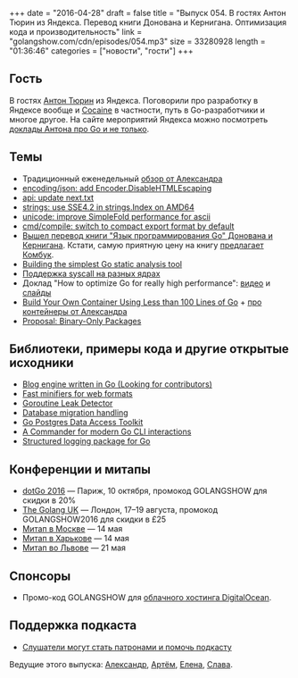 +++
date = "2016-04-28"
draft = false
title = "Выпуск 054. В гостях Антон Тюрин из Яндекса. Перевод книги Донована и Кернигана. Оптимизация кода и производительность"
link = "golangshow.com/cdn/episodes/054.mp3"
size = 33280928
length = "01:36:46"
categories = ["новости", "гости"]
+++

## Гость
В гостях [Антон Тюрин](https://www.linkedin.com/in/antontyurin) из Яндекса. Поговорили про разработку в Яндексе вообще и  [Cocaine](https://tech.yandex.ru/cocaine/) в частности, путь в Go-разработчики и многое другое. На сайте мероприятий Яндекса можно посмотреть [доклады Антона про Go и не только](https://events.yandex.ru/lib/people/45527/).

## Темы
- Традиционный еженедельный [обзор от Александра](https://github.com/LK4D4/report/blob/master/reports/golang-apr27.md)
 - [encoding/json: add Encoder.DisableHTMLEscaping](https://github.com/golang/go/commit/ab52ad894f453a02153fb2bc106d08c47ba643b6)
 - [api: update next.txt](https://github.com/golang/go/commit/f7d19672f273ecb600d0b0db32990d1a6462a898)
 - [strings: use SSE4.2 in strings.Index on AMD64](https://github.com/golang/go/commit/6b02a1924725688b4d264065454ac5287fbed535)  
 - [unicode: improve SimpleFold performance for ascii](https://github.com/golang/go/commit/e607abbfd6e0550c13f4fa7b666d033eb9b14759)
 - [cmd/compile: switch to compact export format by default](https://github.com/golang/go/commit/7538b1db8ec0d82a623847fe5987f1988fe16448)
- [Вышел перевод книги "Язык программирования Go" Донована и Кернигана](http://www.williamspublishing.com/Books/978-5-8459-2051-5.html). Кстати, самую приятную цену на книгу [предлагает Комбук](http://www.combook.ru/product/11265994/).
- [Building the simplest Go static analysis tool](https://blog.cloudflare.com/building-the-simplest-go-static-analysis-tool/)
- [Поддержка syscall на разных ядрах](https://sourcegraph.com/github.com/golang/go@a1ef950a15517bca223d079a6cf65948c3db9694/-/blob/src/internal/syscall/unix/getrandom_linux.go#L52)
- Доклад "How to optimize Go for really high performance":  [видео](https://youtu.be/ZuQcbqYK0BY) и [слайды](https://docs.google.com/presentation/d/1Zu0BdbhMRar7ycEwDi8jepGokTXTDXlKFf7C13tusuI/edit?pref=2&pli=1#slide=id.p)
- [Build Your Own Container Using Less than 100 Lines of Go](http://www.infoq.com/articles/build-a-container-golang) + [про контейнеры от Александра](http://lk4d4.darth.io/categories/containers/)  
- [Proposal: Binary-Only Packages](https://github.com/golang/proposal/blob/master/design/2775-binary-only-packages.md)

## Библиотеки, примеры кода и другие открытые исходники
- [Blog engine written in Go (Looking for contributors)](https://github.com/dinever/dingo)
- [Fast minifiers for web formats](https://github.com/tdewolff/minify)
- [Goroutine Leak Detector](https://github.com/fortytw2/leaktest)
- [Database migration handling](https://github.com/mattes/migrate)
- [Go Postgres Data Access Toolkit](https://github.com/mgutz/dat)
- [A Commander for modern Go CLI interactions](https://github.com/spf13/cobra)
- [Structured logging package for Go](https://github.com/apex/log)

## Конференции и митапы
- [dotGo 2016](http://www.dotgo.eu) — Париж, 10 октября, промокод GOLANGSHOW для скидки в 20%
- [The Golang UK](http://golanguk.com) — Лондон, 17–19 августа, промокод GOLANGSHOW2016 для скидки в £25
- [Митап в Москве](http://www.meetup.com/Golang-Moscow/events/230289501/) — 14 мая
- [Митап в Харькове](http://www.meetup.com/Kharkiv-Go-DevOps-Meetup/events/230286553/) — 14 мая
- [Митап во Львове](http://www.meetup.com/Lviv-Golang-Group/events/230225272/) — 21 мая

## Спонсоры
- Промо-код GOLANGSHOW для [облачного хостинга DigitalOcean](https://www.digitalocean.com/?utm_campaign=golangshow&utm_medium=podcast&refcode=63eedb038a3e).

## Поддержка подкаста
- [Слушатели могут стать патронами и помочь подкасту](https://www.patreon.com/golangshow)

Ведущие этого выпуска: [Александр](https://twitter.com/LK4D4math), [Артём](https://twitter.com/miolini), [Елена](https://twitter.com/webdeva), [Слава](https://twitter.com/m0sth8).
